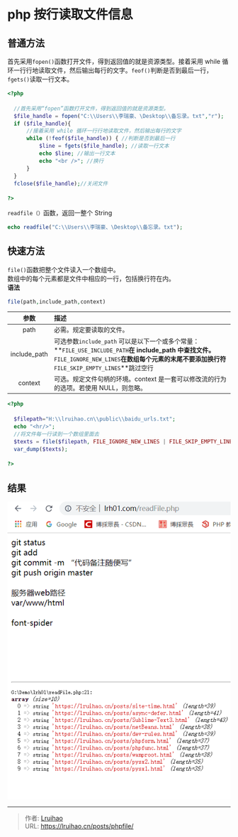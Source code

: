 # php 按行读取文件信息


## 普通方法
首先采用`fopen()`函数打开文件，得到返回值的就是资源类型。接着采用 while 循环一行行地读取文件，然后输出每行的文字。`feof()`判断是否到最后一行，`fgets()`读取一行文本。
<!--more-->
```php
<?php

  //首先采用“fopen”函数打开文件，得到返回值的就是资源类型。
  $file_handle = fopen("C:\\Users\\李瑞豪、\Desktop\\备忘录。txt","r");
  if ($file_handle){
      //接着采用 while 循环一行行地读取文件，然后输出每行的文字
      while (!feof($file_handle)) { //判断是否到最后一行
          $line = fgets($file_handle); //读取一行文本
          echo $line; //输出一行文本
          echo "<br />"; //换行
      }
  }
  fclose($file_handle);//关闭文件

?>
```
`readfile（）`函数，返回一整个 String
```php
echo readfile("C:\\Users\\李瑞豪、\Desktop\\备忘录。txt");
```

## 快速方法
`file()`函数把整个文件读入一个数组中。  
数组中的每个元素都是文件中相应的一行，包括换行符在内。  
**语法**
```php
file(path,include_path,context) 
```
|参数|描述|
|:-:|:--|
|path|必需。规定要读取的文件。|
|include_path|可选参数`include_path` 可以是以下一个或多个常量：<br/>**`FILE_USE_INCLUDE_PATH`**在 include_path 中查找文件。<br/>**`FILE_IGNORE_NEW_LINES`**在数组每个元素的末尾不要添加换行符<br/>**`FILE_SKIP_EMPTY_LINES`**跳过空行|
|context|可选。规定文件句柄的环境。context 是一套可以修改流的行为的选项。若使用 NULL，则忽略。|

```php
<?php

  $filepath="H:\\lruihao.cn\\public\\baidu_urls.txt";
  echo "<hr/>";
  //将文件每一行读到一个数组里面去
  $texts = file($filepath, FILE_IGNORE_NEW_LINES | FILE_SKIP_EMPTY_LINES);
  var_dump($texts);

?>
```

## 结果
![读取文件结果](images/readFile.png)

---

> 作者: [Lruihao](https://github.com/Lruihao)  
> URL: https://lruihao.cn/posts/phpfile/  

